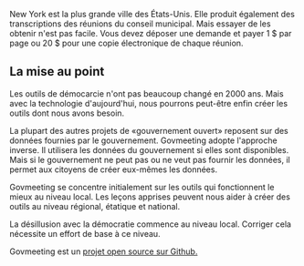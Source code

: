 <p> New York est la plus grande ville des États-Unis. Elle produit également des transcriptions des réunions du conseil municipal. Mais essayer de les obtenir n&#39;est pas facile. Vous devez déposer une demande et payer 1 $ par page ou 20 $ pour une copie électronique de chaque réunion. </p><h2> La mise au point </h2><p> Les outils de démocarcie n&#39;ont pas beaucoup changé en 2000 ans. Mais avec la technologie d&#39;aujourd&#39;hui, nous pourrons peut-être enfin créer les outils dont nous avons besoin. </p><p> La plupart des autres projets de «gouvernement ouvert» reposent sur des données fournies par le gouvernement. Govmeeting adopte l&#39;approche inverse. Il utilisera les données du gouvernement si elles sont disponibles. Mais si le gouvernement ne peut pas ou ne veut pas fournir les données, il permet aux citoyens de créer eux-mêmes les données. </p><p> Govmeeting se concentre initialement sur les outils qui fonctionnent le mieux au niveau local. Les leçons apprises peuvent nous aider à créer des outils au niveau régional, étatique et national. </p><p> La désillusion avec la démocratie commence au niveau local. Corriger cela nécessite un effort de base à ce niveau. </p><p> Govmeeting est un <a href="https://github.com/govmeeting/govmeeting">projet open source sur Github.</a> </p>
